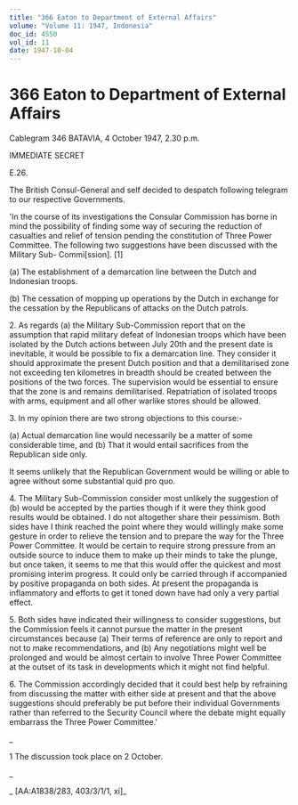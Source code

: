 ```yaml
---
title: "366 Eaton to Department of External Affairs"
volume: "Volume 11: 1947, Indonesia"
doc_id: 4550
vol_id: 11
date: 1947-10-04
---
```


# 366 Eaton to Department of External Affairs

Cablegram 346 BATAVIA, 4 October 1947, 2.30 p.m.

IMMEDIATE SECRET

E.26.

The British Consul-General and self decided to despatch following telegram to our respective Governments.

'In the course of its investigations the Consular Commission has borne in mind the possibility of finding some way of securing the reduction of casualties and relief of tension pending the constitution of Three Power Committee. The following two suggestions have been discussed with the Military Sub- Commi[ssion]. [1]

(a) The establishment of a demarcation line between the Dutch and Indonesian troops.

(b) The cessation of mopping up operations by the Dutch in exchange for the cessation by the Republicans of attacks on the Dutch patrols.

2\. As regards (a) the Military Sub-Commission report that on the assumption that rapid military defeat of Indonesian troops which have been isolated by the Dutch actions between July 20th and the present date is inevitable, it would be possible to fix a demarcation line. They consider it should approximate the present Dutch position and that a demilitarised zone not exceeding ten kilometres in breadth should be created between the positions of the two forces. The supervision would be essential to ensure that the zone is and remains demilitarised. Repatriation of isolated troops with arms, equipment and all other warlike stores should be allowed.

3\. In my opinion there are two strong objections to this course:-

(a) Actual demarcation line would necessarily be a matter of some considerable time, and (b) That it would entail sacrifices from the Republican side only.

It seems unlikely that the Republican Government would be willing or able to agree without some substantial quid pro quo.

4\. The Military Sub-Commission consider most unlikely the suggestion of (b) would be accepted by the parties though if it were they think good results would be obtained. I do not altogether share their pessimism. Both sides have I think reached the point where they would willingly make some gesture in order to relieve the tension and to prepare the way for the Three Power Committee. It would be certain to require strong pressure from an outside source to induce them to make up their minds to take the plunge, but once taken, it seems to me that this would offer the quickest and most promising interim progress. It could only be carried through if accompanied by positive propaganda on both sides. At present the propaganda is inflammatory and efforts to get it toned down have had only a very partial effect.

5\. Both sides have indicated their willingness to consider suggestions, but the Commission feels it cannot pursue the matter in the present circumstances because (a) Their terms of reference are only to report and not to make recommendations, and (b) Any negotiations might well be prolonged and would be almost certain to involve Three Power Committee at the outset of its task in developments which it might not find helpful.

6\. The Commission accordingly decided that it could best help by refraining from discussing the matter with either side at present and that the above suggestions should preferably be put before their individual Governments rather than referred to the Security Council where the debate might equally embarrass the Three Power Committee.'

_

1 The discussion took place on 2 October.

_

_ [AA:A1838/283, 403/3/1/1, xi]_
